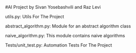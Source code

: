 #AI Project by Sivan Yosebashvili and Raz Levi

utils.py: Utils For The Project

abstract_algorithm.py: Module for an abstract algorithm class

naive_algorithm.py: This module contains naive algorithms

Tests/unit_test.py: Automation Tests For The Project
